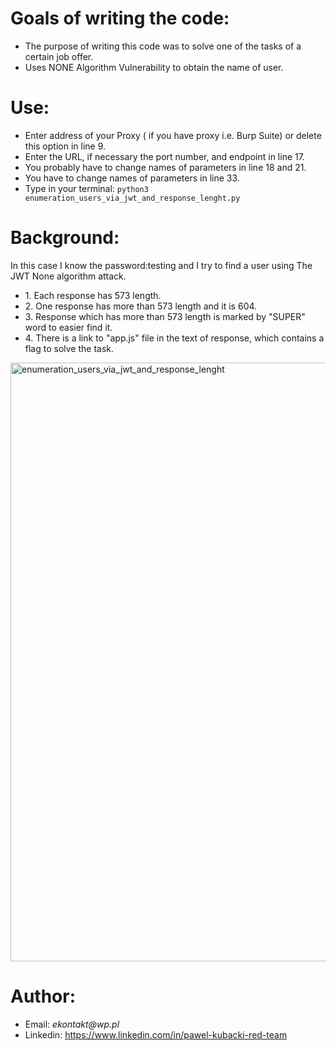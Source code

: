 <h1>Goals of writing the code:</h1>
<ul>
<li>The purpose of writing this code was to solve one of the tasks of a certain job offer.</li>
<li>Uses NONE Algorithm Vulnerability to obtain the name of user.</li>
</ul>
<h1>Use:</h1>
<ul>
<li>Enter address of your Proxy ( if you have proxy i.e. Burp Suite) or delete this option in line 9.</li>
<li>Enter the URL, if necessary the port number, and endpoint in line 17.</li>
<li>You probably have to change names of parameters in line 18 and 21.</li>
<li>You have to change names of parameters in line 33.</li>
<li>Type in your terminal: <code>python3 enumeration_users_via_jwt_and_response_lenght.py</code></li>
</ul>
<h1>Background:</h1>
<p>In this case I know the password:testing and I try to find a user using The JWT None algorithm attack.</p>
<ul>
<li>1. Each response has 573 length.</li>
<li>2. One response has more than 573 length and it is 604.</li>
<li>3. Response which has more than 573 length is marked by "SUPER" word to easier find it.</li>
<li>4. There is a link to "app.js" file in the text of response, which contains a flag to solve the task.</li>
</ul>
<img width="958" alt="enumeration_users_via_jwt_and_response_lenght" src="https://github.com/user-attachments/assets/edf0f286-4929-4bc7-94f4-e0e7eea83bbd">

<h1>Author:</h1>
<ul>
<li>Email: <em>ekontakt@wp.pl</em></li>
<li>Linkedin: <a href="https://www.linkedin.com/in/pawel-kubacki-red-team" rel="nofollow">https://www.linkedin.com/in/pawel-kubacki-red-team</a></li>
</ul>

